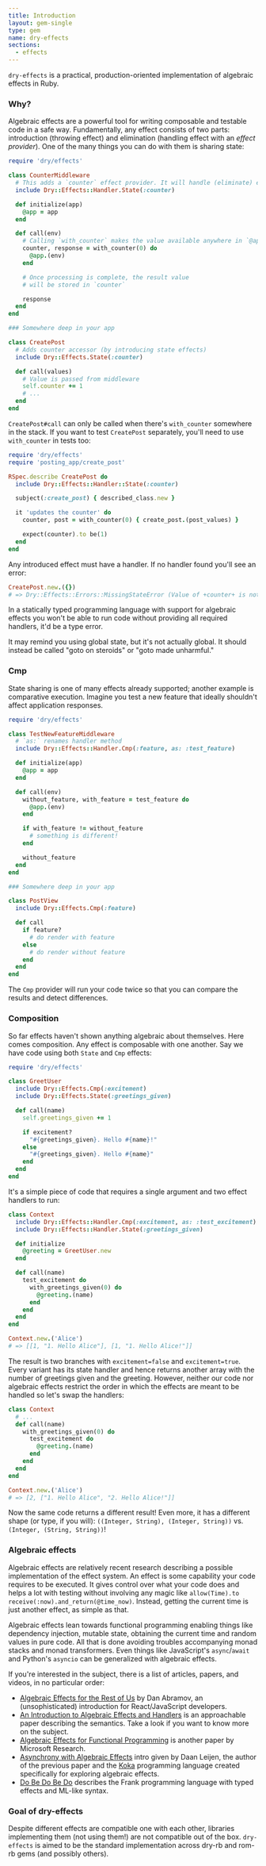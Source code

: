```yaml
---
title: Introduction
layout: gem-single
type: gem
name: dry-effects
sections:
  - effects
---
```


`dry-effects` is a practical, production-oriented implementation of algebraic effects in Ruby.

### Why?

Algebraic effects are a powerful tool for writing composable and testable code in a safe way. Fundamentally, any effect consists of two parts: introduction (throwing effect) and elimination (handling effect with an _effect provider_). One of the many things you can do with them is sharing state:

```ruby
require 'dry/effects'

class CounterMiddleware
  # This adds a `counter` effect provider. It will handle (eliminate) effects
  include Dry::Effects::Handler.State(:counter)

  def initialize(app)
    @app = app
  end

  def call(env)
    # Calling `with_counter` makes the value available anywhere in `@app.call`
    counter, response = with_counter(0) do
      @app.(env)
    end

    # Once processing is complete, the result value
    # will be stored in `counter`

    response
  end
end

### Somewhere deep in your app

class CreatePost
  # Adds counter accessor (by introducing state effects)
  include Dry::Effects.State(:counter)

  def call(values)
    # Value is passed from middleware
    self.counter += 1
    # ...
  end
end
```

`CreatePost#call` can only be called when there's `with_counter` somewhere in the stack. If you want to test `CreatePost` separately, you'll need to use `with_counter` in tests too:

```ruby
require 'dry/effects'
require 'posting_app/create_post'

RSpec.describe CreatePost do
  include Dry::Effects::Handler::State(:counter)

  subject(:create_post) { described_class.new }

  it 'updates the counter' do
    counter, post = with_counter(0) { create_post.(post_values) }

    expect(counter).to be(1)
  end
end
```

Any introduced effect must have a handler. If no handler found you'll see an error:

```ruby
CreatePost.new.({})
# => Dry::Effects::Errors::MissingStateError (Value of +counter+ is not set, you need to provide value with an effect handler)
```

In a statically typed programming language with support for algebraic effects you won't be able to run code without providing all required handlers, it'd be a type error.

It may remind you using global state, but it's not actually global. It should instead be called "goto on steroids" or "goto made unharmful."

### Cmp

State sharing is one of many effects already supported; another example is comparative execution. Imagine you test a new feature that ideally shouldn't affect application responses.

```ruby
require 'dry/effects'

class TestNewFeatureMiddleware
  # `as:` renames handler method
  include Dry::Effects::Handler.Cmp(:feature, as: :test_feature)

  def initialize(app)
    @app = app
  end

  def call(env)
    without_feature, with_feature = test_feature do
      @app.(env)
    end

    if with_feature != without_feature
      # something is different!
    end

    without_feature
  end
end

### Somewhere deep in your app

class PostView
  include Dry::Effects.Cmp(:feature)

  def call
    if feature?
      # do render with feature
    else
      # do render without feature
    end
  end
end
```

The `Cmp` provider will run your code twice so that you can compare the results and detect differences.

### Composition

So far effects haven't shown anything algebraic about themselves. Here comes composition. Any effect is composable with one another. Say we have code using both `State` and `Cmp` effects:

```ruby
require 'dry/effects'

class GreetUser
  include Dry::Effects.Cmp(:excitement)
  include Dry::Effects.State(:greetings_given)

  def call(name)
    self.greetings_given += 1

    if excitement?
      "#{greetings_given}. Hello #{name}!"
    else
      "#{greetings_given}. Hello #{name}"
    end
  end
end
```

It's a simple piece of code that requires a single argument and two effect handlers to run:

```ruby
class Context
  include Dry::Effects::Handler.Cmp(:excitement, as: :test_excitement)
  include Dry::Effects::Handler.State(:greetings_given)

  def initialize
    @greeting = GreetUser.new
  end

  def call(name)
    test_excitement do
      with_greetings_given(0) do
        @greeting.(name)
      end
    end
  end
end

Context.new.('Alice')
# => [[1, "1. Hello Alice"], [1, "1. Hello Alice!"]]
```

The result is two branches with `excitement=false` and `excitement=true`. Every variant has its state handler and hence returns another array with the number of greetings given and the greeting. However, neither our code nor algebraic effects restrict the order in which the effects are meant to be handled so let's swap the handlers:

```ruby
class Context
  # ...
  def call(name)
    with_greetings_given(0) do
      test_excitement do
        @greeting.(name)
      end
    end
  end
end

Context.new.('Alice')
# => [2, ["1. Hello Alice", "2. Hello Alice!"]]
```

Now the same code returns a different result! Even more, it has a different shape (or type, if you will): `((Integer, String), (Integer, String))` vs. `(Integer, (String, String))`!

### Algebraic effects

Algebraic effects are relatively recent research describing a possible implementation of the effect system. An effect is some capability your code requires to be executed. It gives control over what your code does and helps a lot with testing without involving any magic like `allow(Time).to receive(:now).and_return(@time_now)`. Instead, getting the current time is just another effect, as simple as that.

Algebraic effects lean towards functional programming enabling things like dependency injection, mutable state, obtaining the current time and random values in pure code. All that is done avoiding troubles accompanying monad stacks and monad transformers. Even things like JavaScript's `async`/`await` and Python's `asyncio` can be generalized with algebraic effects.

If you're interested in the subject, there is a list of articles, papers, and videos, in no particular order:

- [Algebraic Effects for the Rest of Us](https://overreacted.io/algebraic-effects-for-the-rest-of-us/) by Dan Abramov, an (unsophisticated) introduction for React/JavaScript developers.
- [An Introduction to Algebraic Effects and Handlers](https://www.eff-lang.org/handlers-tutorial.pdf) is an approachable paper describing the semantics. Take a look if you want to know more on the subject.
- [Algebraic Effects for Functional Programming](https://www.microsoft.com/en-us/research/wp-content/uploads/2016/08/algeff-tr-2016-v2.pdf) is another paper by Microsoft Research.
- [Asynchrony with Algebraic Effects](https://www.youtube.com/watch?v=hrBq8R_kxI0) intro given by Daan Leijen, the author of the previous paper and the [Koka](https://github.com/koka-lang/koka) programming language created specifically for exploring algebraic effects.
- [Do Be Do Be Do](https://arxiv.org/pdf/1611.09259.pdf) describes the Frank programming language with typed effects and ML-like syntax.

### Goal of dry-effects

Despite different effects are compatible one with each other, libraries implementing them (not using them!) are not compatible out of the box. `dry-effects` is aimed to be the standard implementation across dry-rb and rom-rb gems (and possibly others).
